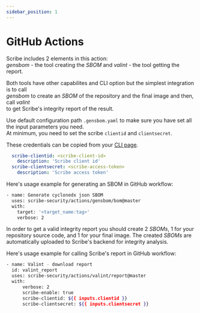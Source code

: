 ```yaml
---
sidebar_position: 1
---
```


# GitHub Actions

Scribe includes 2 elements in this action:  
*gensbom* - the tool creating the *SBOM* and
*valint* - the tool getting the report.

Both tools have other capabilites and CLI option but the simplest integration is to call  
*gensbom* to create an *SBOM* of the repository and the final image and then, call *valint*  
to get Scribe's integrity report of the result.

Use default configuration path `.gensbom.yaml` to make sure you have set all the input parameters you need.  
At minimum, you need to set the scribe `clientid` and `clientsecret`.  

These credentials can be copied from your <a href='https://mui.production.scribesecurity.com/install-scribe'>CLI page</a>.

```yaml
  scribe-clientid: <scribe-client-id>
    description: 'Scribe client id' 
  scribe-clientsecret: <scribe-access-token>
    description: 'Scribe access token' 
```

Here's usage example for generating an SBOM in GitHub workflow:
```bash
- name: Generate cyclonedx json SBOM
  uses: scribe-security/actions/gensbom/bom@master
  with:
    target: '<target_name:tag>'
    verbose: 2
```
In order to get a valid integrity report you should create 2 *SBOMs*, 1 for your repository source code, and 1 for your final image.
The created *SBOMs* are automatically uploaded to Scribe's backend for integrity analysis.

Here's usage example for calling Scribe's report in GitHub workflow:
```bash
- name: Valint - download report
  id: valint_report
  uses: scribe-security/actions/valint/report@master
  with:
      verbose: 2
      scribe-enable: true
      scribe-clientid: ${{ inputs.clientid }}
      scribe-clientsecret: ${{ inputs.clientsecret }}
```
